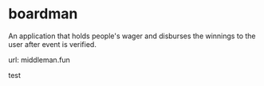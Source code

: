 # boardman
An application that holds people's wager and disburses the winnings to the user after event is verified.

url: middleman.fun

test